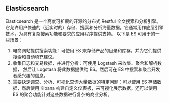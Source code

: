 ## Elasticsearch

Elasticsearch 是一个高度可扩展的开源的分布式 Restful 全文搜索和分析引擎。它允许用户快速的（近实时的）存储、搜索和分析海量数据。它通常用作底层引擎技术，为具有复杂搜索功能和要求的应用程序提供支持。
以下是 ES 可用于的一些场景：

1. 电商网站提供搜索功能：可使用 ES 来存储产品的目录和库存，并为它们提供搜索和自动填充建议。
2. 收集日志和交易数据，并进行分析：可使用 Logstash 来收集、聚合和解析数据， 然后让 Logstash 将此数据提供给 ES。然后可在 ES 中搜索和聚合开发者感兴趣的信息。
3. 需要快速调查、分析、可视化查询大量数据的特定问题：可以使用 ES 存储数据，然后使用 Kibana 构建自定义仪表板，来可视化展示数据。还可以使用 ES 的聚合功能针对这些数据进行复杂的商业分析。
